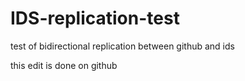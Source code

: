 IDS-replication-test
====================

test of bidirectional replication between github and ids

this edit is done on github
